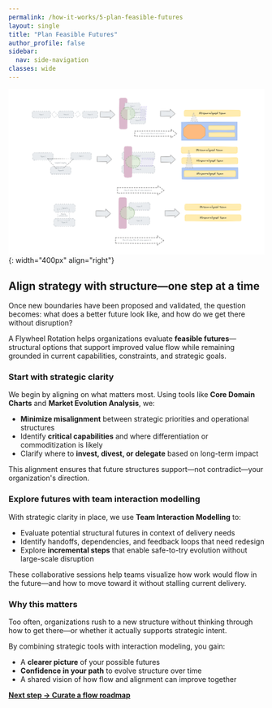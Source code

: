 ```yaml
---
permalink: /how-it-works/5-plan-feasible-futures
layout: single
title: "Plan Feasible Futures"
author_profile: false
sidebar:
  nav: side-navigation
classes: wide
---
```


![Plan Feasible Futures](/assets/images/faster-flow-practices/plan-feasible-futures.png){: width="400px" align="right"}

## Align strategy with structure—one step at a time

Once new boundaries have been proposed and validated, the question becomes: what does a better future look like, and how do we get there without disruption?

A Flywheel Rotation helps organizations evaluate **feasible futures**—structural options that support improved value flow while remaining grounded in current capabilities, constraints, and strategic goals.

### Start with strategic clarity

We begin by aligning on what matters most. Using tools like **Core Domain Charts** and **Market Evolution Analysis**, we:

- **Minimize misalignment** between strategic priorities and operational structures
- Identify **critical capabilities** and where differentiation or commoditization is likely
- Clarify where to **invest, divest, or delegate** based on long-term impact

This alignment ensures that future structures support—not contradict—your organization's direction.

### Explore futures with team interaction modelling

With strategic clarity in place, we use **Team Interaction Modelling** to:

- Evaluate potential structural futures in context of delivery needs
- Identify handoffs, dependencies, and feedback loops that need redesign
- Explore **incremental steps** that enable safe-to-try evolution without large-scale disruption

These collaborative sessions help teams visualize how work would flow in the future—and how to move toward it without stalling current delivery.

### Why this matters

Too often, organizations rush to a new structure without thinking through how to get there—or whether it actually supports strategic intent.

By combining strategic tools with interaction modeling, you gain:

- A **clearer picture** of your possible futures
- **Confidence in your path** to evolve structure over time
- A shared vision of how flow and alignment can improve together

[**Next step → Curate a flow roadmap**](/how-it-works/6-curate-a-flow-roadmap)
